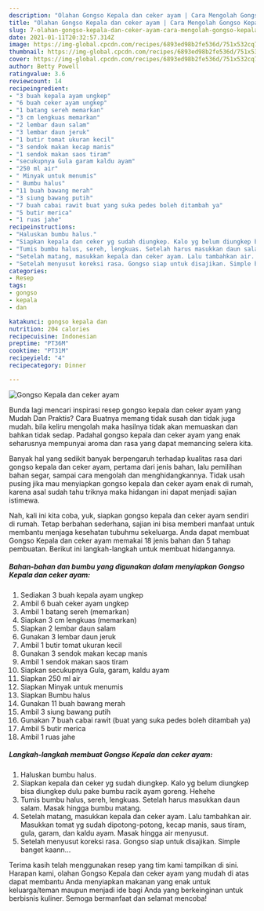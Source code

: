 ```yaml
---
description: "Olahan Gongso Kepala dan ceker ayam | Cara Mengolah Gongso Kepala dan ceker ayam Yang Bikin Ngiler"
title: "Olahan Gongso Kepala dan ceker ayam | Cara Mengolah Gongso Kepala dan ceker ayam Yang Bikin Ngiler"
slug: 7-olahan-gongso-kepala-dan-ceker-ayam-cara-mengolah-gongso-kepala-dan-ceker-ayam-yang-bikin-ngiler
date: 2021-01-11T20:32:57.314Z
image: https://img-global.cpcdn.com/recipes/6893ed98b2fe536d/751x532cq70/gongso-kepala-dan-ceker-ayam-foto-resep-utama.jpg
thumbnail: https://img-global.cpcdn.com/recipes/6893ed98b2fe536d/751x532cq70/gongso-kepala-dan-ceker-ayam-foto-resep-utama.jpg
cover: https://img-global.cpcdn.com/recipes/6893ed98b2fe536d/751x532cq70/gongso-kepala-dan-ceker-ayam-foto-resep-utama.jpg
author: Betty Powell
ratingvalue: 3.6
reviewcount: 14
recipeingredient:
- "3 buah kepala ayam ungkep"
- "6 buah ceker ayam ungkep"
- "1 batang sereh memarkan"
- "3 cm lengkuas memarkan"
- "2 lembar daun salam"
- "3 lembar daun jeruk"
- "1 butir tomat ukuran kecil"
- "3 sendok makan kecap manis"
- "1 sendok makan saos tiram"
- "secukupnya Gula garam kaldu ayam"
- "250 ml air"
- " Minyak untuk menumis"
- " Bumbu halus"
- "11 buah bawang merah"
- "3 siung bawang putih"
- "7 buah cabai rawit buat yang suka pedes boleh ditambah ya"
- "5 butir merica"
- "1 ruas jahe"
recipeinstructions:
- "Haluskan bumbu halus."
- "Siapkan kepala dan ceker yg sudah diungkep. Kalo yg belum diungkep bisa diungkep dulu pake bumbu racik ayam goreng. Hehehe"
- "Tumis bumbu halus, sereh, lengkuas. Setelah harus masukkan daun salam. Masak hingga bumbu matang."
- "Setelah matang, masukkan kepala dan ceker ayam. Lalu tambahkan air. Masukkan tomat yg sudah dipotong-potong, kecap manis, saus tiram, gula, garam, dan kaldu ayam. Masak hingga air menyusut."
- "Setelah menyusut koreksi rasa. Gongso siap untuk disajikan. Simple banget kaann..."
categories:
- Resep
tags:
- gongso
- kepala
- dan

katakunci: gongso kepala dan 
nutrition: 204 calories
recipecuisine: Indonesian
preptime: "PT36M"
cooktime: "PT31M"
recipeyield: "4"
recipecategory: Dinner

---
```



![Gongso Kepala dan ceker ayam](https://img-global.cpcdn.com/recipes/6893ed98b2fe536d/751x532cq70/gongso-kepala-dan-ceker-ayam-foto-resep-utama.jpg)

Bunda lagi mencari inspirasi resep gongso kepala dan ceker ayam yang Mudah Dan Praktis? Cara Buatnya memang tidak susah dan tidak juga mudah. bila keliru mengolah maka hasilnya tidak akan memuaskan dan bahkan tidak sedap. Padahal gongso kepala dan ceker ayam yang enak seharusnya mempunyai aroma dan rasa yang dapat memancing selera kita.

Banyak hal yang sedikit banyak berpengaruh terhadap kualitas rasa dari gongso kepala dan ceker ayam, pertama dari jenis bahan, lalu pemilihan bahan segar, sampai cara mengolah dan menghidangkannya. Tidak usah pusing jika mau menyiapkan gongso kepala dan ceker ayam enak di rumah, karena asal sudah tahu triknya maka hidangan ini dapat menjadi sajian istimewa.




Nah, kali ini kita coba, yuk, siapkan gongso kepala dan ceker ayam sendiri di rumah. Tetap berbahan sederhana, sajian ini bisa memberi manfaat untuk membantu menjaga kesehatan tubuhmu sekeluarga. Anda dapat membuat Gongso Kepala dan ceker ayam memakai 18 jenis bahan dan 5 tahap pembuatan. Berikut ini langkah-langkah untuk membuat hidangannya.

<!--inarticleads1-->

##### Bahan-bahan dan bumbu yang digunakan dalam menyiapkan Gongso Kepala dan ceker ayam:

1. Sediakan 3 buah kepala ayam ungkep
1. Ambil 6 buah ceker ayam ungkep
1. Ambil 1 batang sereh (memarkan)
1. Siapkan 3 cm lengkuas (memarkan)
1. Siapkan 2 lembar daun salam
1. Gunakan 3 lembar daun jeruk
1. Ambil 1 butir tomat ukuran kecil
1. Gunakan 3 sendok makan kecap manis
1. Ambil 1 sendok makan saos tiram
1. Siapkan secukupnya Gula, garam, kaldu ayam
1. Siapkan 250 ml air
1. Siapkan  Minyak untuk menumis
1. Siapkan  Bumbu halus
1. Gunakan 11 buah bawang merah
1. Ambil 3 siung bawang putih
1. Gunakan 7 buah cabai rawit (buat yang suka pedes boleh ditambah ya)
1. Ambil 5 butir merica
1. Ambil 1 ruas jahe




<!--inarticleads2-->

##### Langkah-langkah membuat Gongso Kepala dan ceker ayam:

1. Haluskan bumbu halus.
1. Siapkan kepala dan ceker yg sudah diungkep. Kalo yg belum diungkep bisa diungkep dulu pake bumbu racik ayam goreng. Hehehe
1. Tumis bumbu halus, sereh, lengkuas. Setelah harus masukkan daun salam. Masak hingga bumbu matang.
1. Setelah matang, masukkan kepala dan ceker ayam. Lalu tambahkan air. Masukkan tomat yg sudah dipotong-potong, kecap manis, saus tiram, gula, garam, dan kaldu ayam. Masak hingga air menyusut.
1. Setelah menyusut koreksi rasa. Gongso siap untuk disajikan. Simple banget kaann...




Terima kasih telah menggunakan resep yang tim kami tampilkan di sini. Harapan kami, olahan Gongso Kepala dan ceker ayam yang mudah di atas dapat membantu Anda menyiapkan makanan yang enak untuk keluarga/teman maupun menjadi ide bagi Anda yang berkeinginan untuk berbisnis kuliner. Semoga bermanfaat dan selamat mencoba!
